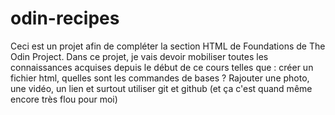 # odin-recipes
Ceci est un projet afin de compléter la section HTML de Foundations de The Odin Project. Dans ce projet, je vais devoir mobiliser toutes les connaissances acquises depuis le début de ce cours telles que : créer un fichier html, quelles sont les commandes de bases ? Rajouter une photo, une vidéo, un lien et surtout utiliser git et github (et ça c'est quand même encore très flou pour moi)
